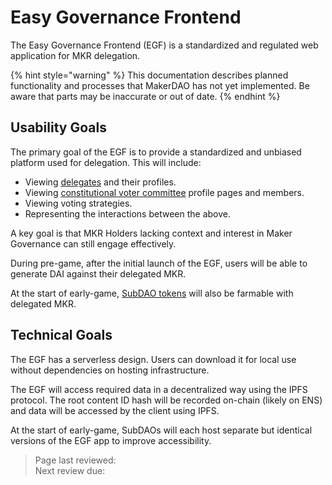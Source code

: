 # Easy Governance Frontend

The Easy Governance Frontend (EGF) is a standardized and regulated web application for MKR delegation.

{% hint style="warning" %}
This documentation describes planned functionality and processes that MakerDAO has not yet implemented. Be aware that parts may be inaccurate or out of date.
{% endhint %}

## Usability Goals

The primary goal of the EGF is to provide a standardized and unbiased platform used for delegation. This will include:
* Viewing [delegates](delegates.md) and their profiles.
* Viewing [constitutional voter committee](dvc.md) profile pages and members.
* Viewing voting strategies.
* Representing the interactions between the above.

A key goal is that MKR Holders lacking context and interest in Maker Governance can still engage effectively.

During pre-game, after the initial launch of the EGF, users will be able to generate DAI against their delegated MKR.

At the start of early-game, [SubDAO tokens](../tokenomics/subdao-tokenomics.md) will also be farmable with delegated MKR.

## Technical Goals

The EGF has a serverless design. Users can download it for local use without dependencies on hosting infrastructure.

The EGF will access required data in a decentralized way using the IPFS protocol. The root content ID hash will be recorded on-chain (likely on ENS) and data will be accessed by the client using IPFS.

At the start of early-game, SubDAOs will each host separate but identical versions of the EGF app to improve accessibility.

>Page last reviewed:    
>Next review due:    